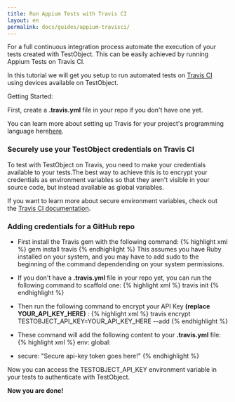 ```yaml
---
title: Run Appium Tests with Travis CI
layout: en
permalink: docs/guides/appium-travisci/
---
```


For a full continuous integration process automate the execution of your tests created with TestObject. This can be easily achieved by running Appium Tests on Travis CI.

In this tutorial we will get you setup to run automated tests on <a href="https://travis-ci.org" target="_blank">Travis CI</a> using devices available on TestObject.

Getting Started:

First, create a <strong>.travis.yml</strong> file in your repo if you don't have one yet.

You can learn more about setting up Travis for your project's programming language here<a href="http://docs.travis-ci.com/user/getting-started/#Getting-started" target="_blank">here</a>.

<h3 id="step1">Securely use your TestObject credentials on Travis CI</h3>


To test with TestObject on Travis, you need to make your credentials available to your tests.The best way to achieve this is to encrypt your credentials as environment variables so that they aren't visible in your source code, but instead available as global variables.

If you want to learn more about secure environment variables, check out the <a href="http://docs.travis-ci.com/user/build-configuration/#Secure-environment-variables" target="_blank">Travis CI documentation</a>.


<h3 id="step2">Adding credentials for a GitHub repo</h3>

+ First install the Travis gem with the following command:
{% highlight xml %}
gem install travis
{% endhighlight %}
This assumes you have Ruby installed on your system, and you may have to add sudo to the beginning of the command dependending on your system permissions.

+ If you don't have a <strong>.travis.yml</strong> file in your repo yet, you can run the following command to scaffold one:
{% highlight xml %}
travis init
{% endhighlight %}

+ Then run the following command to encrypt your API Key <strong>(replace YOUR_API_KEY_HERE)</strong> :
{% highlight xml %}
travis encrypt TESTOBJECT_API_KEY=YOUR_API_KEY_HERE --add
{% endhighlight %}

+ These command will add the following content to your <strong>.travis.yml</strong> file:
{% highlight xml %}
env:
global:
- secure: "Secure api-key token goes here!"
{% endhighlight %}

Now you can access the TESTOBJECT_API_KEY environment variable in your tests to authenticate with TestObject.

<strong>Now you are done!</strong></br></br>
